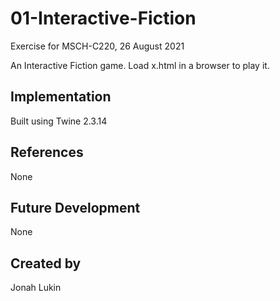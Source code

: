 # 01-Interactive-Fiction
Exercise for MSCH-C220, 26 August 2021

An Interactive Fiction game. Load x.html in a browser to play it.

## Implementation
Built using Twine 2.3.14

## References
None

## Future Development
None

## Created by 
Jonah Lukin
